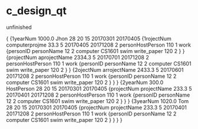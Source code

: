 # c_design_qt
unfinished

{
{1yearNum 1000.0 Jhon 28 20 15 20170301 20170405
{1rojectNum computerprojme 33.3 5 20170405 20171208 2 personHostPerson 110 1 work
{personID personName 12 2 computer CS1601 swim write_paper 120 2
}
}
{projectNum aprojectName 2334.3 5 20170701 20171208 2 personHostPerson 110 1 work
{personID personName 12 2 computer CS1601 swim write_paper 120 2
}
}
{2ojectNum arrojectName 2433.3 5 20170601 20171208 2 personHostPerson 110 1 work
{personID personName 12 2 computer CS1601 swim write_paper 120 2
}
}
}
{2yearNum 300.0 HostPerson 28 20 15 20170301 20170405
{projectNum projectName 233.3 5 20170401 20171208 2 personHostPerson 110 1 work
{personID personName 12 2 computer CS1601 swim write_paper 120 2
}
}
}
{3yearNum 1020.0 Tom 28 20 15 20170301 20170405
{projectNum projectName 233.3 5 20170401 20171208 2 personHostPerson 110 1 work
{personID personName 12 2 computer CS1601 swim write_paper 120 2
}
}
}
}
